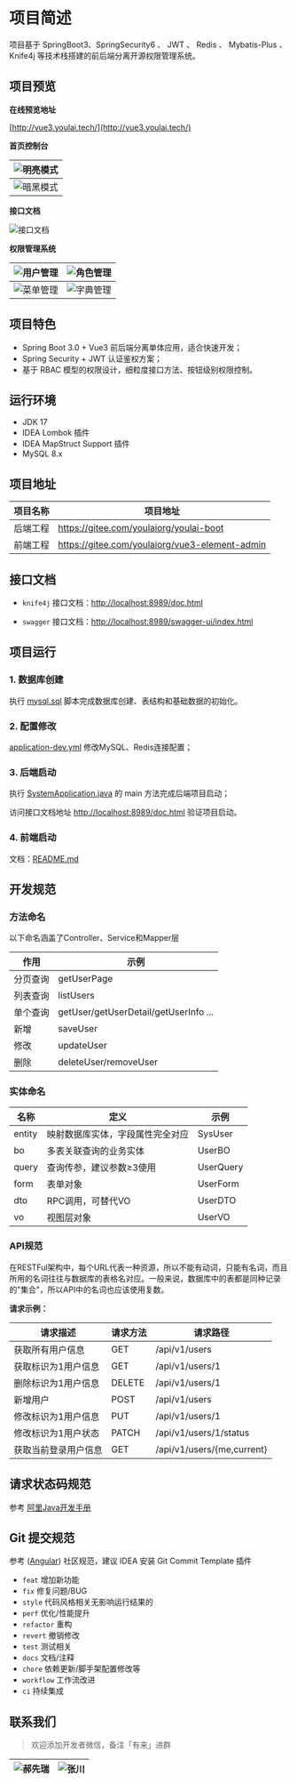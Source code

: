 # 项目简述

项目基于 SpringBoot3、SpringSecurity6 、 JWT 、 Redis 、 Mybatis-Plus 、 Knife4j 等技术栈搭建的前后端分离开源权限管理系统。


## 项目预览
**在线预览地址**

[http://vue3.youlai.tech/](http://vue3.youlai.tech/)

**首页控制台**

| ![明亮模式](https://s2.loli.net/2023/03/26/oltnAHfFcbw18GL.png) |
|-------------------------------------------------------------|
| ![暗黑模式](https://s2.loli.net/2023/03/13/QvjY4zf3VCGteNF.png) |

**接口文档**

![接口文档](https://s2.loli.net/2023/03/13/bH4J3O6WRgCUpwt.png)

**权限管理系统**

| ![用户管理](https://s2.loli.net/2023/03/13/L9xgT5sSMVZukQj.png) | ![角色管理](https://s2.loli.net/2023/03/13/nQg6HmrtFUkPDYv.png) |
| ------------------------------------------------------------ | ------------------------------------------------------------ |
| ![菜单管理](https://s2.loli.net/2023/03/13/C4fDRJeTuUO7gPI.png) | ![字典管理](https://s2.loli.net/2023/03/13/BzqjHpa64wfeWhE.png) |



## 项目特色
- Spring Boot 3.0 + Vue3 前后端分离单体应用，适合快速开发；
- Spring Security + JWT 认证鉴权方案；
- 基于 RBAC 模型的权限设计，细粒度接口方法、按钮级别权限控制。

## 运行环境
- JDK 17
- IDEA Lombok 插件
- IDEA MapStruct Support 插件
- MySQL 8.x

## 项目地址

| 项目名称 | 项目地址    |
|------|------------------------------------------------|
| 后端工程 | https://gitee.com/youlaiorg/youlai-boot        |
| 前端工程 | https://gitee.com/youlaiorg/vue3-element-admin |



## 接口文档

- `knife4j` 接口文档：[http://localhost:8989/doc.html](http://localhost:8989/doc.html)

- `swagger` 接口文档：[http://localhost:8989/swagger-ui/index.html](http://localhost:8989/swagger-ui/index.html)

## 项目运行

### 1. 数据库创建

执行 [mysql.sql](db/mysql.sql) 脚本完成数据库创建、表结构和基础数据的初始化。

### 2. 配置修改

[application-dev.yml](src/main/resources/application-dev.yml) 修改MySQL、Redis连接配置；

### 3. 后端启动
执行 [SystemApplication.java](src/main/java/com/youlai/system/SystemApplication.java) 的 main 方法完成后端项目启动；

访问接口文档地址 [http://localhost:8989/doc.html](http://localhost:8989/doc.html) 验证项目启动。

### 4. 前端启动

文档：[README.md](https://gitee.com/youlaiorg/vue3-element-admin#%E9%A1%B9%E7%9B%AE%E5%90%AF%E5%8A%A8)

## 开发规范

### 方法命名

以下命名涵盖了Controller、Service和Mapper层

|作用|示例|
|---|---|
|分页查询|getUserPage|
|列表查询|listUsers|
|单个查询|getUser/getUserDetail/getUserInfo ...|
|新增|saveUser|
|修改|updateUser|
|删除|deleteUser/removeUser|


### 实体命名

| 名称     | 定义               | 示例        |
|--------|------------------|-----------|
| entity | 映射数据库实体，字段属性完全对应 | SysUser   |
| bo     | 多表关联查询的业务实体      | UserBO    |
| query  | 查询传参，建议参数≥3使用    | UserQuery |
| form   | 表单对象             | UserForm  |
| dto    | RPC调用，可替代VO      | UserDTO   |
| vo     | 视图层对象            | UserVO    |

### API规范
在RESTFul架构中，每个URL代表一种资源，所以不能有动词，只能有名词，而且所用的名词往往与数据库的表格名对应。一般来说，数据库中的表都是同种记录的"集合"，所以API中的名词也应该使用复数。

**请求示例：**

|请求描述|请求方法|请求路径|
|---|---|---|
|获取所有用户信息|GET|/api/v1/users|
|获取标识为1用户信息|GET|/api/v1/users/1|
|删除标识为1用户信息|DELETE|/api/v1/users/1|
|新增用户|POST|/api/v1/users|
|修改标识为1用户信息|PUT|/api/v1/users/1|
|修改标识为1用户状态|PATCH|/api/v1/users/1/status|
|获取当前登录用户信息|GET|/api/v1/users/{me,current}|


## 请求状态码规范

参考 [阿里Java开发手册](https://developer.aliyun.com/topic/java2020?utm_content=g_1000113416)

## Git 提交规范


参考 ([Angular](https://github.com/conventional-changelog/conventional-changelog/tree/master/packages/conventional-changelog-angular)) 社区规范，建议 IDEA 安装 Git Commit Template 插件

- `feat` 增加新功能
- `fix` 修复问题/BUG
- `style` 代码风格相关无影响运行结果的
- `perf` 优化/性能提升
- `refactor` 重构
- `revert` 撤销修改
- `test` 测试相关
- `docs` 文档/注释
- `chore` 依赖更新/脚手架配置修改等
- `workflow` 工作流改进
- `ci` 持续集成

## 联系我们

> 欢迎添加开发者微信，备注「有来」进群

| ![郝先瑞](https://s2.loli.net/2022/04/06/yRx8uzj4emA5QVr.jpg) | ![张川](https://s2.loli.net/2022/04/06/cQihGv9uPsTjXk1.jpg) |
| --- | --- |
